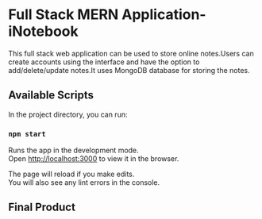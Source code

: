 # Full Stack MERN Application- iNotebook 

This full stack web application can be used to store online notes.Users can create accounts using the interface and have the option to add/delete/update notes.It uses MongoDB database for storing the notes.

## Available Scripts

In the project directory, you can run:

### `npm start`

Runs the app in the development mode.\
Open [http://localhost:3000](http://localhost:3000) to view it in the browser.

The page will reload if you make edits.\
You will also see any lint errors in the console.

## Final Product
